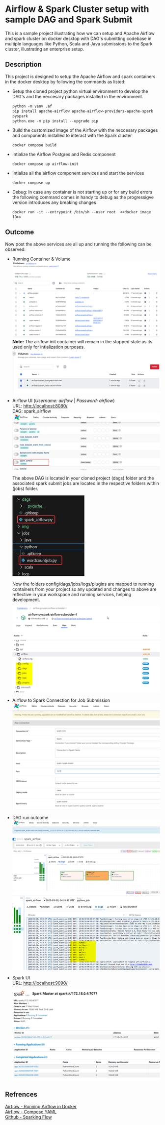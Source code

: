 # Airflow & Spark Cluster setup with sample DAG and Spark Submit

This is a sample project illustrating how we can setup and Apache Airflow and spark cluster on docker desktop with DAG's submitting codebase in multiple languages like Python, Scala and Java submissions to the Spark cluster, illustrating an enterprise setup. 

## Description

This project is designed to setup the Apache Airflow and spark containers in the docker desktop by following the commands as listed: 

- Setup the cloned project python virtual environment to develop the DAG's and the neccesary packages installed in the environment.

    ```
    python -m venv .af
    pip install apache-airflow apache-airflow-providers-apache-spark pyspark
    python.exe -m pip install --upgrade pip
    ```

- Build the customized image of the Airflow with the neccesary packages and components installed to interact with the Spark cluster
    ```
    docker compose build
    ```

- Intialize the Airflow Postgres and Redis component
    ```
    docker compose up airflow-init
    ```

- Intialize all the airflow component services and start the services
    ```
    docker compose up
    ```

- Debug: In case any container is not starting up or for any build errors the following command comes in handy to debug as the progressigve version introduces any breaking changes
    ```
    docker run -it --entrypoint /bin/sh --user root  <<docker image ID>>
    ```

## Outcome

Now post the above services are all up and running the following can be observed:

- Running Container & Volume
    ![Running Containers](img/Docker_Desktop_C0yfGbIUsG.png)
    **Note:** The airflow-init container will remain in the stopped state as its used only  for intialization purposes. 
    ![Running Volume](img/Docker_Desktop_vuRN9y7DWt.png)

- Airflow UI (*Username: airflow* | *Password: airflow*) <br/>
    URL: [http://localhost:8080/](http://localhost:8080/) <br/> 
    DAG: spark_airflow 
    ![Airflow UI](img/msedge_FNSY03akWp.png)

    The above DAG is located in your cloned project (dags) folder and the associated spark submit jobs are located in the respective folders within (jobs) folder.

    ![Code Location](img/Code_5ysncJZdSb.png)

    Now the folders config/dags/jobs/logs/plugins are mapped to running containers from your project so any updated and changes to above are reflective in your workspace and running services, helping development. 

    ![Folder mounts](img/Docker_Desktop_ASLsLYTXBA.png)

- Airflow to Spark Connection for Job Submission
    ![Spark Connection](img/msedge_o19vbz18OS.png)

- DAG run outcome
    ![Dag Overview](img/BV7ZDtpg7Y.png)
    ![Dag Logs](img/msedge_tfkQ4jgjzR.png)

- Spark UI<br/>
  URL: [http://localhost:9090/](http://localhost:9090/)

  ![Spark UI](img/msedge_zQ2tfJaMnD.png)

## Refrences

[Airflow - Running Airflow in Docker](https://airflow.apache.org/docs/apache-airflow/2.3.2/start/docker.html) <br/>
[Airflow - Compose YAML](https://airflow.apache.org/docs/apache-airflow/2.10.5/docker-compose.yaml) <br/>
[Github - Sparking Flow](https://github.com/airscholar/SparkingFlow/tree/main) <br/>
